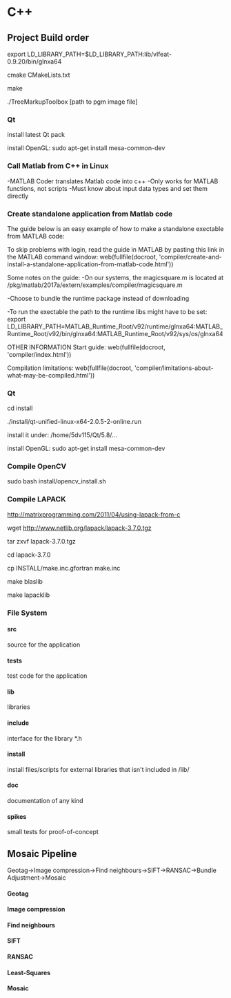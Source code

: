 # C++

## Project Build order

export LD_LIBRARY_PATH=$LD_LIBRARY_PATH:lib/vlfeat-0.9.20/bin/glnxa64

cmake CMakeLists.txt

make

./TreeMarkupToolbox [path to pgm image file]

### Qt
install latest Qt pack

install OpenGL: sudo apt-get install mesa-common-dev

### Call Matlab from C++ in Linux
-MATLAB Coder translates Matlab code into c++
-Only works for MATLAB functions, not scripts
-Must know about input data types and set them directly

### Create standalone application from Matlab code
The guide below is an easy example of how to make a standalone exectable from MATLAB code:

To skip problems with login, read the guide in MATLAB by pasting this link in the MATLAB command window:
web(fullfile(docroot, 'compiler/create-and-install-a-standalone-application-from-matlab-code.html'))

Some notes on the guide:
-On our systems, the magicsquare.m is located at /pkg/matlab/2017a/extern/examples/compiler/magicsquare.m

-Choose to bundle the runtime package instead of downloading 

-To run the exectable the path to the runtime libs might have to be set:
export LD_LIBRARY_PATH=MATLAB_Runtime_Root/v92/runtime/glnxa64:MATLAB_Runtime_Root/v92/bin/glnxa64:MATLAB_Runtime_Root/v92/sys/os/glnxa64

OTHER INFORMATION
Start guide:
web(fullfile(docroot, 'compiler/index.html'))

Compilation limitations:
web(fullfile(docroot, 'compiler/limitations-about-what-may-be-compiled.html'))

### Qt
cd install

./install/qt-unified-linux-x64-2.0.5-2-online.run

install it under: /home/5dv115/Qt/5.8/...

install OpenGL: sudo apt-get install mesa-common-dev

### Compile OpenCV

sudo bash install/opencv_install.sh

### Compile LAPACK

http://matrixprogramming.com/2011/04/using-lapack-from-c

wget http://www.netlib.org/lapack/lapack-3.7.0.tgz

tar zxvf lapack-3.7.0.tgz

cd lapack-3.7.0

cp INSTALL/make.inc.gfortran make.inc

make blaslib

make lapacklib

### File System

#### src
source for the application

#### tests
test code for the application

#### lib
libraries

#### include 
interface for the library *.h

#### install
install files/scripts for external libraries that isn't included in /lib/

#### doc
documentation of any kind

#### spikes
small tests for proof-of-concept

## Mosaic Pipeline
Geotag->Image compression->Find neighbours->SIFT->RANSAC->Bundle Adjustment->Mosaic

#### Geotag

#### Image compression

#### Find neighbours

#### SIFT

#### RANSAC

#### Least-Squares

#### Mosaic
